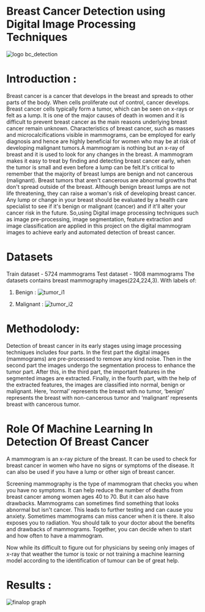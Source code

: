 # Breast Cancer Detection using Digital Image Processing Techniques

![logo bc_detection](https://user-images.githubusercontent.com/109131720/182790612-aa69d125-5913-4fcb-b28f-fd03f77869ed.jpg)

# Introduction :
Breast cancer is a cancer that develops in the breast and spreads to other parts of the body. When cells proliferate out of control, cancer develops. Breast cancer cells typically form a tumor, which can be seen on x-rays or felt as a lump. It is one of the major causes of death in women and it is difficult to prevent breast cancer as the main reasons underlying breast cancer remain unknown. Characteristics of breast cancer, such as masses and microcalcifications visible in mammograms, can be employed for early diagnosis and hence are highly beneficial for women who may be at risk of developing malignant tumors.A mammogram is nothing but an x-ray of breast and it is used to look for any changes in the breast. A mammogram makes it easy to treat by finding and detecting breast cancer early, when the tumor is small and even before a lump can be felt.It's critical to remember that the majority of breast lumps are benign and not cancerous (malignant). Breast tumors that aren't cancerous are abnormal growths that don't spread outside of the breast. Although benign breast lumps are not life threatening, they can raise a woman's risk of developing breast cancer. Any lump or change in your breast should be evaluated by a health care specialist to see if it's benign or malignant (cancer) and if it'll alter your cancer risk in the future.
So,using Digital image processing techniques such as image pre-processing, image segmentation, feature extraction and image classification are applied in this project on the digital mammogram images to achieve early and automated detection of breast cancer.

# Datasets
Train dataset - 5724 mammograms
Test dataset -  1908 mammograms
The datasets contains breast mammography images(224,224,3). With labels of:
1. Benign :
![tumor_i1](https://user-images.githubusercontent.com/109131720/185968183-ba3e9bd9-4ceb-469b-832b-4508847d9c6f.jpg)

2. Malignant :
![tumor_i2](https://user-images.githubusercontent.com/109131720/185968604-dad391d2-15a1-49dd-a528-a86f4f01f412.jpg)

# Methodolody:
Detection of breast cancer in its early stages using image processing techniques includes four
parts. In the first part the digital images (mammograms) are pre-processed to remove any kind
noise. Then in the second part the images undergo the segmentation process to enhance the
tumor part. After this, in the third part, the important features in the segmented images are
extracted. Finally, in the fourth part, with the help of the extracted features, the images are
classified into normal, benign or malignant. Here, ‘normal’ represents the breast with no tumor,
‘benign’ represents the breast with non-cancerous tumor and ‘malignant’ represents breast with
cancerous tumor.

# Role Of Machine Learning In Detection Of Breast Cancer
A mammogram is an x-ray picture of the breast. It can be used to check for breast cancer in women who have no signs or symptoms of the disease. It can also be used if you have a lump or other sign of breast cancer.

Screening mammography is the type of mammogram that checks you when you have no symptoms. It can help reduce the number of deaths from breast cancer among women ages 40 to 70. But it can also have drawbacks. Mammograms can sometimes find something that looks abnormal but isn't cancer. This leads to further testing and can cause you anxiety. Sometimes mammograms can miss cancer when it is there. It also exposes you to radiation. You should talk to your doctor about the benefits and drawbacks of mammograms. Together, you can decide when to start and how often to have a mammogram.

Now while its difficult to figure out for physicians by seeing only images of x-ray that weather the tumor is toxic or not training a machine learning model according to the identification of tumour can be of great help.

# Results :
![finalop graph](https://user-images.githubusercontent.com/109131720/185975791-4650b319-ff66-4a78-884a-904a26801cba.jpg)


